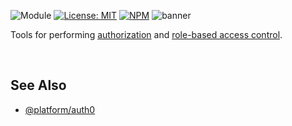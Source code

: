 ![Module](https://img.shields.io/badge/%40platform-mail-%23EA4E7E.svg)
[![License: MIT](https://img.shields.io/badge/license-MIT-blue.svg)](https://opensource.org/licenses/MIT)
[![NPM](https://img.shields.io/npm/v/@platform/mail.svg?colorB=blue&style=flat)](https://www.npmjs.com/package/@platform/mail)
![banner](https://user-images.githubusercontent.com/185555/57277933-4d721300-70f9-11e9-9399-f43e39b74b06.png)

Tools for performing [authorization](https://en.wikipedia.org/wiki/Authorization) and [role-based access control](https://en.wikipedia.org/wiki/Role-based_access_control).



<p>&nbsp;<p>

## See Also

- [@platform/auth0](../auth0)

<p>&nbsp;<p>
<p>&nbsp;<p>


